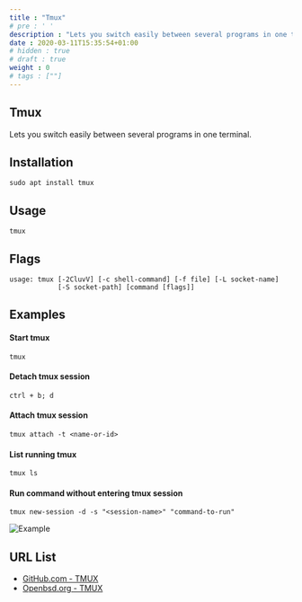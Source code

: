 ```yaml
---
title : "Tmux"
# pre : ' '
description : "Lets you switch easily between several programs in one terminal."
date : 2020-03-11T15:35:54+01:00
# hidden : true
# draft : true
weight : 0
# tags : [""]
---
```


## Tmux

Lets you switch easily between several programs in one terminal.

## Installation

```plain
sudo apt install tmux
```

## Usage

```plain
tmux
```

## Flags

```plain
usage: tmux [-2CluvV] [-c shell-command] [-f file] [-L socket-name]
            [-S socket-path] [command [flags]]
```

## Examples

#### Start tmux

```plain
tmux
```

#### Detach tmux session

```plain
ctrl + b; d
```

#### Attach tmux session

```plain
tmux attach -t <name-or-id>
```

#### List running tmux

```plain
tmux ls
```

#### Run command without entering tmux session

```plain
tmux new-session -d -s "<session-name>" "command-to-run"
```

![Example](images/example.png)

## URL List

* [GitHub.com - TMUX](https://github.com/tmux/tmux)
* [Openbsd.org - TMUX](http://man.openbsd.org/OpenBSD-current/man1/tmux.1)
